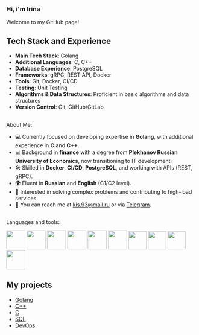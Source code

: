 ### Hi, i'm Irina

Welcome to my GitHub page!

## Tech Stack and Experience
- **Main Tech Stack**: Golang
- **Additional Languages**: C, C++
- **Database Experience**: PostgreSQL
- **Frameworks**: gRPC, REST API, Docker
- **Tools**: Git, Docker, CI/CD
- **Testing**: Unit Testing
- **Algorithms & Data Structures**: Proficient in basic algorithms and data structures
- **Version Control**: Git, GitHub/GitLab

##
About Me:
- 💻 Currently focused on developing expertise in **Golang**, with additional experience in **C** and **C++**.
- 📊 Background in **finance** with a degree from **Plekhanov Russian University of Economics**, now transitioning to IT development.
- 🛠 Skilled in **Docker**, **CI/CD**, **PostgreSQL**, and working with APIs (REST, gRPC).
- 🌍 Fluent in **Russian** and **English** (C1/C2 level).
- 🎯 Interested in solving complex problems and contributing to high-load services.
- 📧 You can reach me at [kis.93@mail.ru](mailto:kis.93@mail.ru) or via [Telegram](https://t.me/irrishka_k).


##
Languages and tools:

<img src="https://cdn.jsdelivr.net/gh/devicons/devicon/icons/go/go-original.svg" width="50"/> <img src="https://cdn.jsdelivr.net/gh/devicons/devicon/icons/c/c-original.svg" width="50"/> <img src="https://cdn.jsdelivr.net/gh/devicons/devicon/icons/cplusplus/cplusplus-original.svg" width="50"/> <img src="https://cdn.jsdelivr.net/gh/devicons/devicon/icons/mysql/mysql-original-wordmark.svg" width="50"/> <img src="https://cdn.jsdelivr.net/gh/devicons/devicon/icons/linux/linux-original.svg" width="50"/> <img src="https://cdn.jsdelivr.net/gh/devicons/devicon/icons/docker/docker-original.svg" width="50"/> <img src="https://cdn.jsdelivr.net/gh/devicons/devicon/icons/git/git-original.svg" width="48"/> <img src="https://cdn.jsdelivr.net/gh/devicons/devicon/icons/gitlab/gitlab-plain-wordmark.svg" width="48"/> <img src="https://cdn.jsdelivr.net/gh/devicons/devicon/icons/bash/bash-original.svg" width="48"/> <img src="https://cdn.jsdelivr.net/gh/devicons/devicon/icons/qt/qt-original.svg" width="50"/>

## My projects
- [Golang](https://github.com/search?q=user:aventhis+language:golang&type=repositories)
- [C++](https://github.com/search?q=user:aventhis+language:cpp&type=repositories)
- [C](https://github.com/search?q=user:aventhis+language:c&type=repositories)
- [SQL](https://github.com/search?q=user:aventhis+language:sql&type=repositories)
- [DevOps](https://github.com/search?q=user:aventhis+topic:devops&type=repositories)

